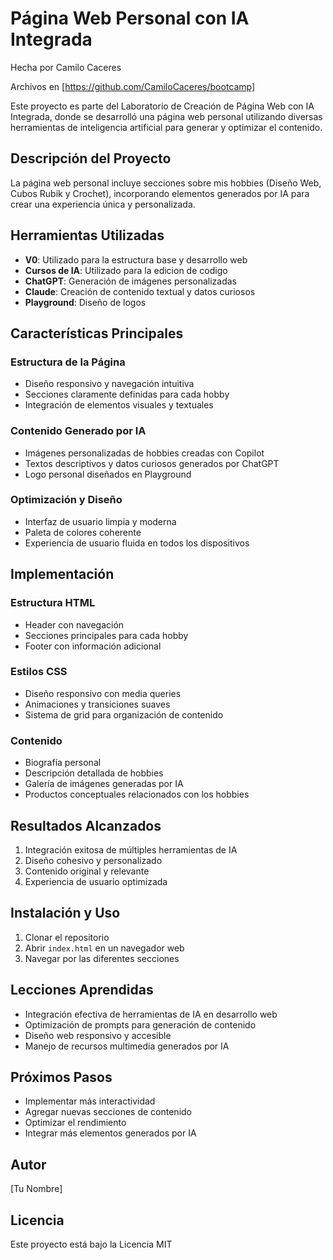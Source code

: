 # Página Web Personal con IA Integrada

Hecha por Camilo Caceres

Archivos en [https://github.com/CamiloCaceres/bootcamp]

Este proyecto es parte del Laboratorio de Creación de Página Web con IA Integrada, donde se desarrolló una página web personal utilizando diversas herramientas de inteligencia artificial para generar y optimizar el contenido.

## Descripción del Proyecto

La página web personal incluye secciones sobre mis hobbies (Diseño Web, Cubos Rubik y Crochet), incorporando elementos generados por IA para crear una experiencia única y personalizada.

## Herramientas Utilizadas

- **V0**: Utilizado para la estructura base y desarrollo web
- **Cursos de IA**: Utilizado para la edicion de codigo
- **ChatGPT**: Generación de imágenes personalizadas
- **Claude**: Creación de contenido textual y datos curiosos
- **Playground**: Diseño de logos 

## Características Principales

### Estructura de la Página
- Diseño responsivo y navegación intuitiva
- Secciones claramente definidas para cada hobby
- Integración de elementos visuales y textuales

### Contenido Generado por IA
- Imágenes personalizadas de hobbies creadas con Copilot
- Textos descriptivos y datos curiosos generados por ChatGPT
- Logo personal diseñados en Playground

### Optimización y Diseño
- Interfaz de usuario limpia y moderna
- Paleta de colores coherente
- Experiencia de usuario fluida en todos los dispositivos

## Implementación

### Estructura HTML
- Header con navegación
- Secciones principales para cada hobby
- Footer con información adicional

### Estilos CSS
- Diseño responsivo con media queries
- Animaciones y transiciones suaves
- Sistema de grid para organización de contenido

### Contenido
- Biografía personal
- Descripción detallada de hobbies
- Galería de imágenes generadas por IA
- Productos conceptuales relacionados con los hobbies

## Resultados Alcanzados

1. Integración exitosa de múltiples herramientas de IA
2. Diseño cohesivo y personalizado
3. Contenido original y relevante
4. Experiencia de usuario optimizada

## Instalación y Uso

1. Clonar el repositorio
2. Abrir `index.html` en un navegador web
3. Navegar por las diferentes secciones

## Lecciones Aprendidas

- Integración efectiva de herramientas de IA en desarrollo web
- Optimización de prompts para generación de contenido
- Diseño web responsivo y accesible
- Manejo de recursos multimedia generados por IA

## Próximos Pasos

- Implementar más interactividad
- Agregar nuevas secciones de contenido
- Optimizar el rendimiento
- Integrar más elementos generados por IA

## Autor

[Tu Nombre]

## Licencia

Este proyecto está bajo la Licencia MIT